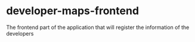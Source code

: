 # developer-maps-frontend
 The frontend part of the application that will register the information of the developers
